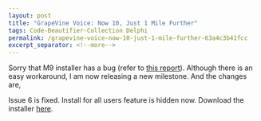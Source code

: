 ```yaml
---
layout: post
title: "GrapeVine Voice: Now 10, Just 1 Mile Further"
tags: Code-Beautifier-Collection Delphi
permalink: /grapevine-voice-now-10-just-1-mile-further-63a4c3b41fcc
excerpt_separator: <!--more-->
---
```

Sorry that M9 installer has a bug (refer to [this report](http://code.google.com/p/lextudio/issues/detail?id=6)). Although there is an easy workaround, I am now releasing a new milestone. And the changes are,

Issue 6 is fixed.
Install for all users feature is hidden now.
Download the installer [here](http://lextudio.googlecode.com/files/gv6.0.0.1010rc.zip).
<!--more-->
